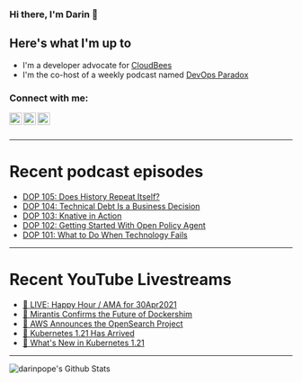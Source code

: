 ### Hi there, I'm Darin 👋

## Here's what I'm up to
- I'm a developer advocate for [CloudBees][cloudbees-website]
- I'm the co-host of a weekly podcast named [DevOps Paradox][dop-website]

### Connect with me:

[<img align="left" alt="darinpope | Twitter" width="22px" src="https://cdn.jsdelivr.net/npm/simple-icons@v3/icons/twitter.svg" />][twitter]
[<img align="left" alt="darinpope | LinkedIn" width="22px" src="https://cdn.jsdelivr.net/npm/simple-icons@v3/icons/linkedin.svg" />][linkedin]
[<img align="left" alt="darinpope | Instagram" width="22px" src="https://cdn.jsdelivr.net/npm/simple-icons@v3/icons/instagram.svg" />][instagram]

<br />
<br />

---

# Recent podcast episodes
<!-- BLOG-POST-LIST:START -->
- [DOP 105: Does History Repeat Itself?](https://www.devopsparadox.com/episodes/does-history-repeat-itself-105/)
- [DOP 104: Technical Debt Is a Business Decision](https://www.devopsparadox.com/episodes/technical-debt-is-a-business-decision-104/)
- [DOP 103: Knative in Action](https://www.devopsparadox.com/episodes/knative-in-action-103/)
- [DOP 102: Getting Started With Open Policy Agent](https://www.devopsparadox.com/episodes/getting-started-with-open-policy-agent-102/)
- [DOP 101: What to Do When Technology Fails](https://www.devopsparadox.com/episodes/what-to-do-when-technology-fails-101/)
<!-- BLOG-POST-LIST:END -->

---

# Recent YouTube Livestreams
<!-- YOUTUBE:START -->
- [🔴 LIVE: Happy Hour / AMA for 30Apr2021](https://www.youtube.com/watch?v=DKPLKDMI02U)
- [🔴 Mirantis Confirms the Future of Dockershim](https://www.youtube.com/watch?v=Ck2YFvgCGrs)
- [🔴 AWS Announces the OpenSearch Project](https://www.youtube.com/watch?v=CfvrdLcelac)
- [🔴 Kubernetes 1.21 Has Arrived](https://www.youtube.com/watch?v=EpWgBEONly0)
- [🔴 What's New in Kubernetes 1.21](https://www.youtube.com/watch?v=N9cje1a70QE)
<!-- YOUTUBE:END -->

---

<img align="left" alt="darinpope's Github Stats" src="https://github-readme-stats.codestackr.vercel.app/api?username=darinpope&show_icons=true&hide_border=true" />


[website]: https://www.darinpope.com/
[twitter]: https://twitter.com/darinpope
[youtube]: https://youtube.com/darinpope
[instagram]: https://instagram.com/darinpope
[linkedin]: https://linkedin.com/in/darinpope
[cloudbees-website]: https://www.cloudbees.com/
[dop-website]: https://www.devopsparadox.com/

<!--
**darinpope/darinpope** is a ✨ _special_ ✨ repository because its `README.md` (this file) appears on your GitHub profile.

Here are some ideas to get you started:

- 🔭 I’m currently working on ...
- 🌱 I’m currently learning ...
- 👯 I’m looking to collaborate on ...
- 🤔 I’m looking for help with ...
- 💬 Ask me about ...
- 📫 How to reach me: ...
- 😄 Pronouns: ...
- ⚡ Fun fact: ...
-->
